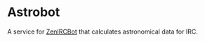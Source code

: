 # Astrobot

A service for [ZenIRCBot](https://github.com/zenirc) that calculates
astronomical data for IRC.
